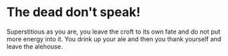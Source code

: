 # The dead don't speak!

Superstitious as you are, you leave the croft to its own fate and do not put more energy into it.
You drink up your ale and then you thank yourself and leave the alehouse.
